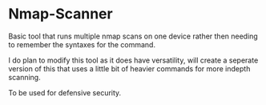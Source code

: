 # Nmap-Scanner
Basic tool that runs multiple nmap scans on one device rather then needing to remember the syntaxes for the command. 



I do plan to modify this tool as it does have versatility, will create a seperate version of this that uses a little bit of heavier commands for more indepth scanning. 

To be used for defensive security. 
